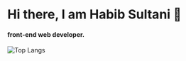 # Hi there, I am Habib Sultani 👋
#### front-end web developer.

![Top Langs](https://github-readme-stats.vercel.app/api/top-langs/?username=Habibsultani&layout=compact)

